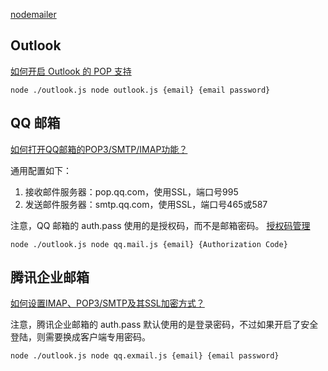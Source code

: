 [nodemailer](https://github.com/nodemailer/nodemailer)

## Outlook

[如何开启 Outlook 的 POP 支持](https://support.microsoft.com/en-us/office/pop-imap-and-smtp-settings-for-outlook-com-d088b986-291d-42b8-9564-9c414e2aa040)

```shell
node ./outlook.js node outlook.js {email} {email password}
```

## QQ 邮箱
[如何打开QQ邮箱的POP3/SMTP/IMAP功能？](https://service.mail.qq.com/cgi-bin/help?subtype=1&&no=166&&id=28)

通用配置如下：

1. 接收邮件服务器：pop.qq.com，使用SSL，端口号995
2. 发送邮件服务器：smtp.qq.com，使用SSL，端口号465或587

注意，QQ 邮箱的 auth.pass 使用的是授权码，而不是邮箱密码。
[授权码管理](https://service.mail.qq.com/cgi-bin/help?subtype=1&&id=10000&&no=1001607)

```shell
node ./outlook.js node qq.mail.js {email} {Authorization Code}
```

## 腾讯企业邮箱

[如何设置IMAP、POP3/SMTP及其SSL加密方式？](https://open.work.weixin.qq.com/help?person_id=0&doc_id=423&helpType=exmail)

注意，腾讯企业邮箱的 auth.pass 默认使用的是登录密码，不过如果开启了安全登陆，则需要换成客户端专用密码。

```shell
node ./outlook.js node qq.exmail.js {email} {email password}
```
